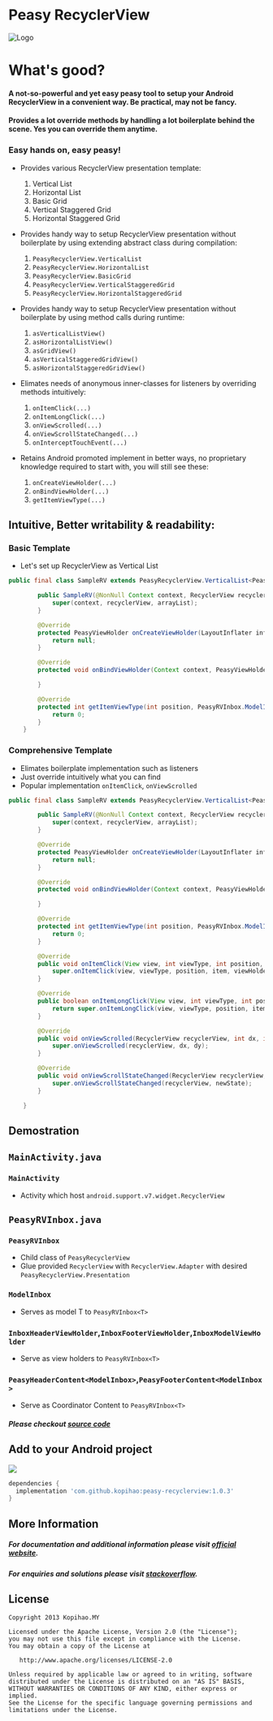 Peasy RecyclerView
============

![Logo](https://raw.githubusercontent.com/kopihao/peasy-recyclerview/master/photoshop/peasy-recyclerview.png)

# What's good?
#### A not-so-powerful and yet easy peasy tool to setup your Android RecyclerView in a convenient way. Be practical, may not be fancy.

#### Provides a lot override methods by handling a lot boilerplate behind the scene. Yes you can override them anytime. 

### Easy hands on, easy peasy!

* Provides various RecyclerView presentation template:
    1) Vertical List
    2) Horizontal List
    3) Basic Grid
    4) Vertical Staggered Grid
    5) Horizontal Staggered Grid

* Provides handy way to setup RecyclerView presentation without boilerplate by using extending abstract class during compilation:
    1) `PeasyRecyclerView.VerticalList`
    2) `PeasyRecyclerView.HorizontalList`
    3) `PeasyRecyclerView.BasicGrid`
    4) `PeasyRecyclerView.VerticalStaggeredGrid`
    5) `PeasyRecyclerView.HorizontalStaggeredGrid`

* Provides handy way to setup RecyclerView presentation without boilerplate by using method calls during runtime:
    1) `asVerticalListView()`
    2) `asHorizontalListView()`
    3) `asGridView()`
    4) `asVerticalStaggeredGridView()`
    5) `asHorizontalStaggeredGridView()`

* Elimates needs of anonymous inner-classes for listeners by overriding methods intuitively:
    1) `onItemClick(...)`
    2) `onItemLongClick(...)`
    3) `onViewScrolled(...)`
    4) `onViewScrollStateChanged(...)`
    5) `onInterceptTouchEvent(...)`

* Retains Android promoted implement in better ways, no proprietary knowledge required to start with, you will still see these:
    1) `onCreateViewHolder(...)`
    2) `onBindViewHolder(...)`
    3) `getItemViewType(...)`

## Intuitive, Better writability & readability:
### Basic Template
* Let's set up RecyclerView as Vertical List
```java
public final class SampleRV extends PeasyRecyclerView.VerticalList<PeasyRVInbox.ModelInbox> {

        public SampleRV(@NonNull Context context, RecyclerView recyclerView, ArrayList arrayList) {
            super(context, recyclerView, arrayList);
        }

        @Override
        protected PeasyViewHolder onCreateViewHolder(LayoutInflater inflater, ViewGroup parent, int viewType) {
            return null;
        }

        @Override
        protected void onBindViewHolder(Context context, PeasyViewHolder holder, int position, PeasyRVInbox.ModelInbox item) {

        }

        @Override
        protected int getItemViewType(int position, PeasyRVInbox.ModelInbox item) {
            return 0;
        }
    }
```

### Comprehensive Template
* Elimates boilerplate implementation such as listeners
* Just override intuitively what you can find
* Popular implementation `onItemClick`, `onViewScrolled`

```java
public final class SampleRV extends PeasyRecyclerView.VerticalList<PeasyRVInbox.ModelInbox> {

        public SampleRV(@NonNull Context context, RecyclerView recyclerView, ArrayList arrayList) {
            super(context, recyclerView, arrayList);
        }

        @Override
        protected PeasyViewHolder onCreateViewHolder(LayoutInflater inflater, ViewGroup parent, int viewType) {
            return null;
        }

        @Override
        protected void onBindViewHolder(Context context, PeasyViewHolder holder, int position, PeasyRVInbox.ModelInbox item) {

        }

        @Override
        protected int getItemViewType(int position, PeasyRVInbox.ModelInbox item) {
            return 0;
        }

        @Override
        public void onItemClick(View view, int viewType, int position, PeasyRVInbox.ModelInbox item, PeasyViewHolder viewHolder) {
            super.onItemClick(view, viewType, position, item, viewHolder);
        }

        @Override
        public boolean onItemLongClick(View view, int viewType, int position, PeasyRVInbox.ModelInbox item, PeasyViewHolder viewHolder) {
            return super.onItemLongClick(view, viewType, position, item, viewHolder);
        }

        @Override
        public void onViewScrolled(RecyclerView recyclerView, int dx, int dy) {
            super.onViewScrolled(recyclerView, dx, dy);
        }

        @Override
        public void onViewScrollStateChanged(RecyclerView recyclerView, int newState) {
            super.onViewScrollStateChanged(recyclerView, newState);
        }

    }
```

Demostration
--------  
## `MainActivity.java`
### `MainActivity`
* Activity which host  `android.support.v7.widget.RecyclerView`

## `PeasyRVInbox.java`
### `PeasyRVInbox`
* Child class of `PeasyRecyclerView` 
* Glue provided `RecyclerView` with `RecyclerView.Adapter` with desired `PeasyRecyclerView.Presentation`
### `ModelInbox`
* Serves as model T to `PeasyRVInbox<T>`
### `InboxHeaderViewHolder`,`InboxFooterViewHolder`,`InboxModelViewHolder`
* Serve as view holders to `PeasyRVInbox<T>`
### `PeasyHeaderContent<ModelInbox>`,`PeasyFooterContent<ModelInbox>`
* Serve as Coordinator Content to `PeasyRVInbox<T>` 

##### __Please checkout [source code][2]__

Add to your Android project
--------
<a href="https://search.maven.org/#search%7Cga%7C1%7Cg%3A%22com.github.kopihao%22%20AND%20a%3A%22peasy-recyclerview%22"><img src="https://img.shields.io/maven-central/v/com.github.kopihao/peasy-recyclerview.svg"></a>

```gradle
dependencies {
  implementation 'com.github.kopihao:peasy-recyclerview:1.0.3'
} 
```

More Information
-------- 
##### For documentation and additional information please visit [official website][1]. 
##### For enquiries and solutions please visit [stackoverflow][2].

License
-------

    Copyright 2013 Kopihao.MY

    Licensed under the Apache License, Version 2.0 (the "License");
    you may not use this file except in compliance with the License.
    You may obtain a copy of the License at

       http://www.apache.org/licenses/LICENSE-2.0

    Unless required by applicable law or agreed to in writing, software
    distributed under the License is distributed on an "AS IS" BASIS,
    WITHOUT WARRANTIES OR CONDITIONS OF ANY KIND, either express or implied.
    See the License for the specific language governing permissions and
    limitations under the License.

 [1]: https://github.com/kopihao/peasy-recyclerview/
 [2]: https://stackoverflow.com/search?q=peasy-recyclerview
 [3]: https://github.com/kopihao/peasy-recyclerview/tree/master/sample/src/main/java/com/kopirealm/peasyrecyclerview